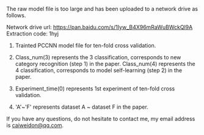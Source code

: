 The raw model file is too large and has been uploaded to a network drive as follows.

Network drive url: https://pan.baidu.com/s/1Iyw_B4X96mRaWuBWckQl9A
Extraction code: 1hyj

1. Trainted PCCNN model file for ten-fold cross validation.

2. Class_num(3) represents the 3 classification, corresponds to new category recognition (step 1) in the paper. Class_num(4) represents the 4 classification, corresponds to model self-learning (step 2) in the paper.

3. Experiment_time(0) represents 1st experiment of ten-fold cross validation.

4. 'A'~'F' represents dataset A ~ dataset F in the paper.

If you have any questions, do not hesitate to contact me, my email address is caiweidon@qq.com.
